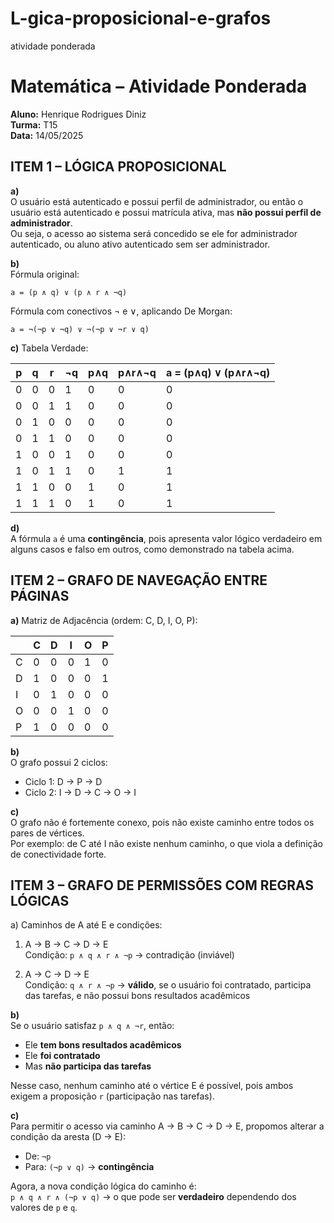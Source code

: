 # L-gica-proposicional-e-grafos
atividade ponderada

# Matemática – Atividade Ponderada

**Aluno:** Henrique Rodrigues Diniz  
**Turma:** T15  
**Data:** 14/05/2025



## ITEM 1 – LÓGICA PROPOSICIONAL

**a)**  
O usuário está autenticado e possui perfil de administrador, ou então o usuário está autenticado e possui matrícula ativa, mas **não possui perfil de administrador**.  
Ou seja, o acesso ao sistema será concedido se ele for administrador autenticado, ou aluno ativo autenticado sem ser administrador.



**b)**  
Fórmula original:  
```
a = (p ∧ q) ∨ (p ∧ r ∧ ¬q)
```

Fórmula com conectivos ¬ e ∨, aplicando De Morgan:  
```
a = ¬(¬p ∨ ¬q) ∨ ¬(¬p ∨ ¬r ∨ q)
```



**c)** Tabela Verdade:

| p | q | r | ¬q | p∧q | p∧r∧¬q | a = (p∧q) ∨ (p∧r∧¬q) |
|---|---|---|----|------|----------|-----------------------|
| 0 | 0 | 0 |  1 |   0  |     0    |           0           |
| 0 | 0 | 1 |  1 |   0  |     0    |           0           |
| 0 | 1 | 0 |  0 |   0  |     0    |           0           |
| 0 | 1 | 1 |  0 |   0  |     0    |           0           |
| 1 | 0 | 0 |  1 |   0  |     0    |           0           |
| 1 | 0 | 1 |  1 |   0  |     1    |           1           |
| 1 | 1 | 0 |  0 |   1  |     0    |           1           |
| 1 | 1 | 1 |  0 |   1  |     0    |           1           |



**d)**  
A fórmula `a` é uma **contingência**, pois apresenta valor lógico verdadeiro em alguns casos e falso em outros, como demonstrado na tabela acima.



## ITEM 2 – GRAFO DE NAVEGAÇÃO ENTRE PÁGINAS

**a)** Matriz de Adjacência (ordem: C, D, I, O, P):

|     | C | D | I | O | P |
|-----|---|---|---|---|---|
| C   | 0 | 0 | 0 | 1 | 0 |
| D   | 1 | 0 | 0 | 0 | 1 |
| I   | 0 | 1 | 0 | 0 | 0 |
| O   | 0 | 0 | 1 | 0 | 0 |
| P   | 1 | 0 | 0 | 0 | 0 |



**b)**  
O grafo possui 2 ciclos:
- Ciclo 1: D → P → D  
- Ciclo 2: I → D → C → O → I



**c)**  
O grafo não é fortemente conexo, pois não existe caminho entre todos os pares de vértices.  
Por exemplo: de C até I não existe nenhum caminho, o que viola a definição de conectividade forte.



## ITEM 3 – GRAFO DE PERMISSÕES COM REGRAS LÓGICAS

a) Caminhos de A até E e condições:

1. A → B → C → D → E  
   Condição: `p ∧ q ∧ r ∧ ¬p` → contradição (inviável)

2. A → C → D → E  
   Condição: `q ∧ r ∧ ¬p` → **válido**, se o usuário foi contratado, participa das tarefas, e não possui bons resultados acadêmicos



**b)**  
Se o usuário satisfaz `p ∧ q ∧ ¬r`, então:

- Ele **tem bons resultados acadêmicos**
- Ele **foi contratado**
- Mas **não participa das tarefas**

Nesse caso, nenhum caminho até o vértice E é possível, pois ambos exigem a proposição `r` (participação nas tarefas).


**c)**  
Para permitir o acesso via caminho A → B → C → D → E, propomos alterar a condição da aresta (D → E):

- De: `¬p`  
- Para: `(¬p ∨ q)` → **contingência**

Agora, a nova condição lógica do caminho é:  
`p ∧ q ∧ r ∧ (¬p ∨ q)` → o que pode ser **verdadeiro** dependendo dos valores de `p` e `q`.


